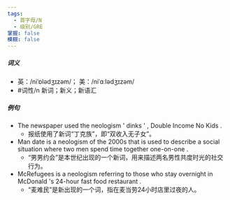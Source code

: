 ```yaml
---
tags:
  - 首字母/N
  - 级别/GRE
掌握: false
模糊: false
---
```

##### 词义
- 英：/niˈɒlədʒɪzəm/； 美：/niˈɑːlədʒɪzəm/
- #词性/n  新词；新义；新语汇
##### 例句
- The newspaper used the neologism ' dinks ' , Double Income No Kids .
	- 报纸使用了新词“丁克族”，即“双收入无子女”。
- Man date is a neologism of the 2000s that is used to describe a social situation where two men spend time together one-on-one .
	- “男男约会”是本世纪出现的一个新词，用来描述两名男性共度时光的社交行为。
- McRefugees is a neologism referring to those who stay overnight in McDonald 's 24-hour fast food restaurant .
	- “麦难民”是新出现的一个词，指在麦当劳24小时店里过夜的人。
